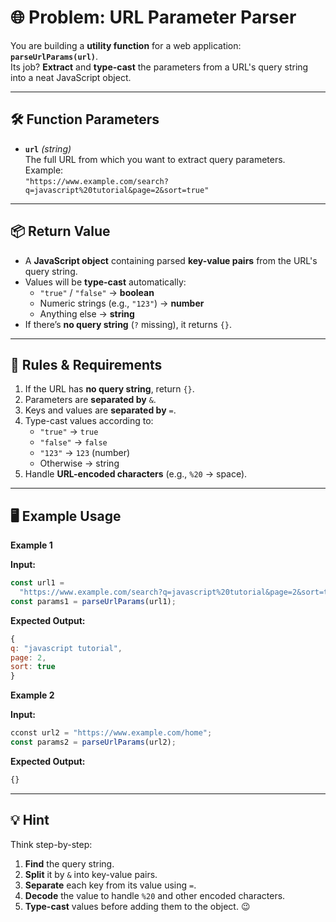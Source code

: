 # 🌐 Problem: URL Parameter Parser

You are building a **utility function** for a web application: **`parseUrlParams(url)`**.  
Its job? **Extract** and **type-cast** the parameters from a URL's query string into a neat JavaScript object.

---

## 🛠 Function Parameters

- **`url`** _(string)_  
  The full URL from which you want to extract query parameters.  
  Example:  
  `"https://www.example.com/search?q=javascript%20tutorial&page=2&sort=true"`

---

## 📦 Return Value

- A **JavaScript object** containing parsed **key-value pairs** from the URL's query string.
- Values will be **type-cast** automatically:
  - `"true"` / `"false"` → **boolean**
  - Numeric strings (e.g., `"123"`) → **number**
  - Anything else → **string**
- If there’s **no query string** (`?` missing), it returns `{}`.

---

## 📌 Rules & Requirements

1. If the URL has **no query string**, return `{}`.
2. Parameters are **separated by** `&`.
3. Keys and values are **separated by** `=`.
4. Type-cast values according to:
   - `"true"` → `true`
   - `"false"` → `false`
   - `"123"` → `123` (number)
   - Otherwise → string
5. Handle **URL-encoded characters** (e.g., `%20` → space).

---

## 🖥 Example Usage

**Example 1**

**Input:**

```javascript
const url1 =
  "https://www.example.com/search?q=javascript%20tutorial&page=2&sort=true";
const params1 = parseUrlParams(url1);
```

**Expected Output:**

```javascript
{
q: "javascript tutorial",
page: 2,
sort: true
}
```
**Example 2**

**Input:**

```javascript
cconst url2 = "https://www.example.com/home";
const params2 = parseUrlParams(url2);
```

**Expected Output:**

```javascript
{}

```

---

## 💡 Hint
Think step-by-step:  
1. **Find** the query string.  
2. **Split** it by `&` into key-value pairs.  
3. **Separate** each key from its value using `=`.  
4. **Decode** the value to handle `%20` and other encoded characters.  
5. **Type-cast** values before adding them to the object. 😉
